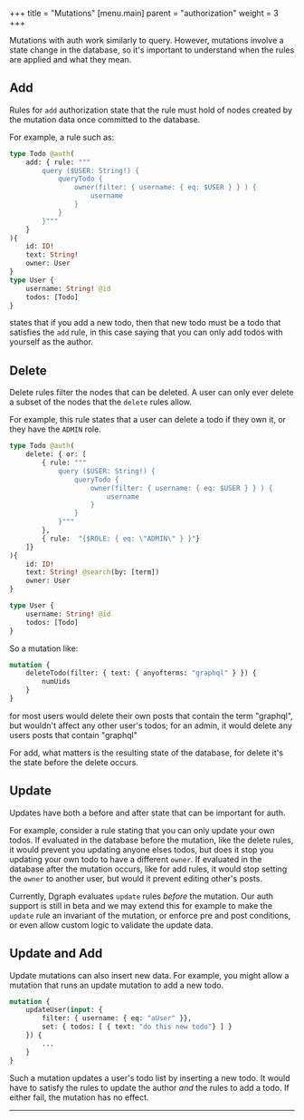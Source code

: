 +++
title = "Mutations"
[menu.main]
    parent = "authorization"
    weight = 3   
+++

Mutations with auth work similarly to query.  However, mutations involve a state change in the database, so it's important to understand when the rules are applied and what they mean.

## Add

Rules for `add` authorization state that the rule must hold of nodes created by the mutation data once committed to the database.

For example, a rule such as:

```graphql
type Todo @auth(
    add: { rule: """
        query ($USER: String!) { 
            queryTodo {
                owner(filter: { username: { eq: $USER } } ) { 
                    username
                } 
            } 
        }"""
    }
){
    id: ID!
    text: String!
    owner: User
}
type User {
    username: String! @id
    todos: [Todo]
}
```

states that if you add a new todo, then that new todo must be a todo that satisfies the `add` rule, in this case saying that you can only add todos with yourself as the author.

## Delete

Delete rules filter the nodes that can be deleted.  A user can only ever delete a subset of the nodes that the `delete` rules allow.  

For example, this rule states that a user can delete a todo if they own it, or they have the `ADMIN` role.

```graphql
type Todo @auth(
    delete: { or: [ 
        { rule: """
            query ($USER: String!) { 
                queryTodo {
                    owner(filter: { username: { eq: $USER } } ) { 
                        username
                    } 
                } 
            }"""
        },
        { rule:  "{$ROLE: { eq: \"ADMIN\" } }"}
    ]}
){
    id: ID!
    text: String! @search(by: [term])
    owner: User
}

type User {
    username: String! @id
    todos: [Todo]
}
```

So a mutation like:

```graphql
mutation {
    deleteTodo(filter: { text: { anyofterms: "graphql" } }) {
        numUids    
    }
}
```

for most users would delete their own posts that contain the term "graphql", but wouldn't affect any other user's todos; for an admin, it would delete any users posts that contain "graphql"

For add, what matters is the resulting state of the database, for delete it's the state before the delete occurs.

## Update

Updates have both a before and after state that can be important for auth.  

For example, consider a rule stating that you can only update your own todos.  If evaluated in the database before the mutation, like the delete rules, it would prevent you updating anyone elses todos, but does it stop you updating your own todo to have a different `owner`.  If evaluated in the database after the mutation occurs, like for add rules, it would stop setting the `owner` to another user, but would it prevent editing other's posts.

Currently, Dgraph evaluates `update` rules _before_ the mutation.  Our auth support is still in beta and we may extend this for example to make the `update` rule an invariant of the mutation, or enforce pre and post conditions, or even allow custom logic to validate the update data.

## Update and Add

Update mutations can also insert new data.  For example, you might allow a mutation that runs an update mutation to add a new todo.

```graphql
mutation {
    updateUser(input: {
        filter: { username: { eq: "aUser" }},
        set: { todos: [ { text: "do this new todo"} ] }
    }) {
        ...
    }
}
```

Such a mutation updates a user's todo list by inserting a new todo.  It would have to satisfy the rules to update the author _and_ the rules to add a todo.  If either fail, the mutation has no effect.

---